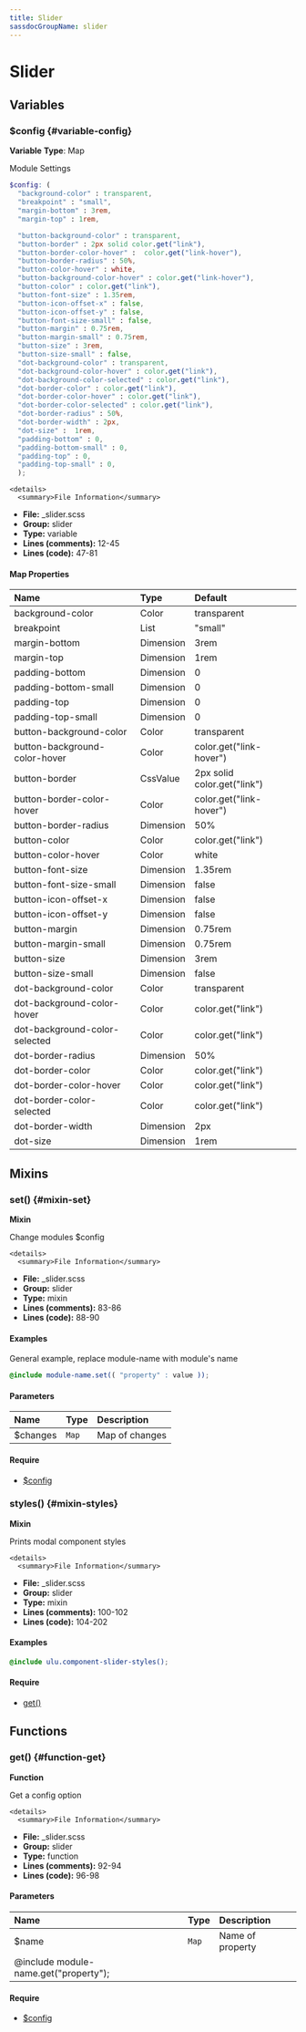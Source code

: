 ```yaml
---
title: Slider
sassdocGroupName: slider
---
```



# Slider





## Variables




<div class="sassdoc-item-header">

###  $config {#variable-config}

  <div class="sassdoc-item-header__labels">
    <span class="tag tag--primary"><strong>Variable</strong></span> <span class="tag"><strong>Type</strong>: Map</span>
  </div>

</div>

  

Module Settings
    
    

``` scss
$config: (
  "background-color" : transparent,
  "breakpoint" : "small",
  "margin-bottom" : 3rem,
  "margin-top" : 1rem,

  "button-background-color" : transparent,
  "button-border" : 2px solid color.get("link"),
  "button-border-color-hover" :  color.get("link-hover"),
  "button-border-radius" : 50%,
  "button-color-hover" : white,
  "button-background-color-hover" : color.get("link-hover"),
  "button-color" : color.get("link"),
  "button-font-size" : 1.35rem,
  "button-icon-offset-x" : false,
  "button-icon-offset-y" : false,
  "button-font-size-small" : false,
  "button-margin" : 0.75rem,
  "button-margin-small" : 0.75rem,
  "button-size" : 3rem,
  "button-size-small" : false,
  "dot-background-color" : transparent,
  "dot-background-color-hover" : color.get("link"),
  "dot-background-color-selected" : color.get("link"),
  "dot-border-color" : color.get("link"),
  "dot-border-color-hover" : color.get("link"),
  "dot-border-color-selected" : color.get("link"),
  "dot-border-radius" : 50%,
  "dot-border-width" : 2px,
  "dot-size" :  1rem,
  "padding-bottom" : 0,
  "padding-bottom-small" : 0,
  "padding-top" : 0,
  "padding-top-small" : 0,
  );
```
  

    <details>
      <summary>File Information</summary>
- **File:** _slider.scss
- **Group:** slider
- **Type:** variable
- **Lines (comments):** 12-45
- **Lines (code):** 47-81
    </details>
    

#### Map Properties


|Name|Type|Default|
|:--|:--|:--|
|background-color|Color|transparent|
|breakpoint|List|"small"|
|margin-bottom|Dimension|3rem|
|margin-top|Dimension|1rem|
|padding-bottom|Dimension|0|
|padding-bottom-small|Dimension|0|
|padding-top|Dimension|0|
|padding-top-small|Dimension|0|
|button-background-color|Color|transparent|
|button-background-color-hover|Color|color.get("link-hover")|
|button-border|CssValue|2px solid color.get("link")|
|button-border-color-hover|Color|color.get("link-hover")|
|button-border-radius|Dimension|50%|
|button-color|Color|color.get("link")|
|button-color-hover|Color|white|
|button-font-size|Dimension|1.35rem|
|button-font-size-small|Dimension|false|
|button-icon-offset-x|Dimension|false|
|button-icon-offset-y|Dimension|false|
|button-margin|Dimension|0.75rem|
|button-margin-small|Dimension|0.75rem|
|button-size|Dimension|3rem|
|button-size-small|Dimension|false|
|dot-background-color|Color|transparent|
|dot-background-color-hover|Color|color.get("link")|
|dot-background-color-selected|Color|color.get("link")|
|dot-border-radius|Dimension|50%|
|dot-border-color|Color|color.get("link")|
|dot-border-color-hover|Color|color.get("link")|
|dot-border-color-selected|Color|color.get("link")|
|dot-border-width|Dimension|2px|
|dot-size|Dimension|1rem|

    
  

## Mixins




<div class="sassdoc-item-header">

###  set() {#mixin-set}

  <div class="sassdoc-item-header__labels">
    <span class="tag tag--primary"><strong>Mixin</strong></span>
  </div>

</div>

  

Change modules $config
    
    

    <details>
      <summary>File Information</summary>
- **File:** _slider.scss
- **Group:** slider
- **Type:** mixin
- **Lines (comments):** 83-86
- **Lines (code):** 88-90
    </details>
    

#### Examples

General example, replace module-name with module's name      


``` scss
@include module-name.set(( "property" : value ));
```
  

      

#### Parameters


|Name|Type|Description|
|:--|:--|:--|
|$changes|`Map`|Map of changes|

    

#### Require

- [$config](/sass/components/accordion/#variable-config)
  


<div class="sassdoc-item-header">

###  styles() {#mixin-styles}

  <div class="sassdoc-item-header__labels">
    <span class="tag tag--primary"><strong>Mixin</strong></span>
  </div>

</div>

  

Prints modal component styles
    
    

    <details>
      <summary>File Information</summary>
- **File:** _slider.scss
- **Group:** slider
- **Type:** mixin
- **Lines (comments):** 100-102
- **Lines (code):** 104-202
    </details>
    

#### Examples

      


``` scss
@include ulu.component-slider-styles();
```
  

      

#### Require

- [get()](/sass/components/accordion/#function-get)
  
  

## Functions




<div class="sassdoc-item-header">

###  get() {#function-get}

  <div class="sassdoc-item-header__labels">
    <span class="tag tag--primary"><strong>Function</strong></span>
  </div>

</div>

  

Get a config option
    
    

    <details>
      <summary>File Information</summary>
- **File:** _slider.scss
- **Group:** slider
- **Type:** function
- **Lines (comments):** 92-94
- **Lines (code):** 96-98
    </details>
    

#### Parameters


|Name|Type|Description|
|:--|:--|:--|
|$name|`Map`|Name of property
  @include module-name.get("property");|

    

#### Require

- [$config](/sass/components/accordion/#variable-config)
  
  
  
